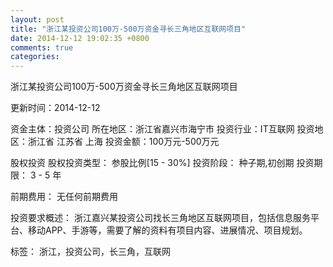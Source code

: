 ```yaml
---
layout: post
title: "浙江某投资公司100万-500万资金寻长三角地区互联网项目"
date: 2014-12-12 19:02:35 +0800
comments: true
categories: 
---
```

浙江某投资公司100万-500万资金寻长三角地区互联网项目



更新时间：2014-12-12

资金主体：投资公司
所在地区：浙江省嘉兴市海宁市
投资行业：IT互联网
投资地区：浙江省 江苏省 上海
投资金额：100万元-500万元

股权投资
股权投资类型：
                            参股比例[15 - 30%] 
                                                                                投资阶段：
                            种子期,初创期 
                                                                                                                                        投资期限：
                            3 - 5 年

前期费用：
无任何前期费用

投资要求概述：
浙江嘉兴某投资公司找长三角地区互联网项目，包括信息服务平台、移动APP、手游等，需要了解的资料有项目内容、进展情况、项目规划。

标签：
浙江，投资公司，长三角，互联网


